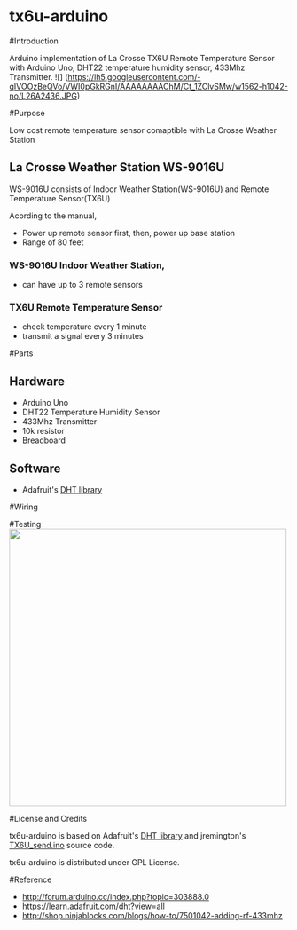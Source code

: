 # tx6u-arduino

#Introduction

Arduino implementation of La Crosse TX6U Remote Temperature Sensor with Arduino Uno, DHT22 temperature humidity sensor, 433Mhz Transmitter.
![]
(https://lh5.googleusercontent.com/-qIVOOzBeQVo/VWI0pGkRGnI/AAAAAAAAChM/Ct_1ZClvSMw/w1562-h1042-no/L26A2436.JPG)

#Purpose

Low cost remote temperature sensor comaptible with La Crosse Weather Station

## La Crosse Weather Station WS-9016U

WS-9016U consists of Indoor Weather Station(WS-9016U) and Remote Temperature Sensor(TX6U)

Acording to the manual, 

- Power up remote sensor first, then, power up base station
- Range of 80 feet
 
### WS-9016U Indoor Weather Station,

- can have up to 3 remote sensors

### TX6U Remote Temperature Sensor

- check temperature every 1 minute
- transmit a signal every 3 minutes

#Parts

## Hardware
- Arduino Uno
- DHT22 Temperature Humidity Sensor
- 433Mhz Transmitter
- 10k resistor
- Breadboard

## Software
- Adafruit's [DHT library](https://learn.adafruit.com/dht?view=all)

#Wiring

#Testing
<img src="https://lh3.googleusercontent.com/-VZ71K9ljQiw/VWI7aLff35I/AAAAAAAACio/orYc6GPfWn0/w844-h1358-no/L26A2455.JPG" height="500">

#License and Credits

tx6u-arduino is based on Adafruit's [DHT library](https://learn.adafruit.com/dht?view=all) and jremington's [TX6U_send.ino](http://forum.arduino.cc/index.php?topic=303888.0) source code.

tx6u-arduino is distributed under GPL License.

#Reference

- http://forum.arduino.cc/index.php?topic=303888.0
- https://learn.adafruit.com/dht?view=all
- http://shop.ninjablocks.com/blogs/how-to/7501042-adding-rf-433mhz
